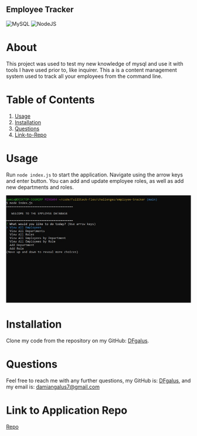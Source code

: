 ## Employee Tracker
![MySQL](https://img.shields.io/badge/mysql-%2300f.svg?style=for-the-badge&logo=mysql&logoColor=white)  ![NodeJS](https://img.shields.io/badge/node.js-6DA55F?style=for-the-badge&logo=node.js&logoColor=white)

# About
 This project was used to test my new knowledge of mysql and use it with tools I have used prior to, like inquirer.  This a is a content management system used to track all your employees from the command line.
  
 # Table of Contents
 1. [Usage](#usage)
 2. [Installation](#installation)
 3. [Questions](#questions)
 4. [Link-to-Repo](#link-to-deployed-application)
  
# Usage
  
  Run `node index.js` to start the application. Navigate using the arrow keys and enter button. You can add and update employee roles, as well as add new departments and roles.

  ![Image](./assets/images/Screenshot%202023-02-27%20221303.jpg)

# Installation
  
Clone my code from the repository on my GitHub: [DFgalus](https//:github.com/DFgalus). 

# Questions
  
Feel free to reach me with any further questions, my GitHub is: [DFgalus](https//:github.com/DFgalus), and my email is: [damiangalus7@gmail.com](mailto:damiangalus7@gmail.com)

# Link to Application Repo
[Repo](https://github.com/DFgalus/employee-tracker)